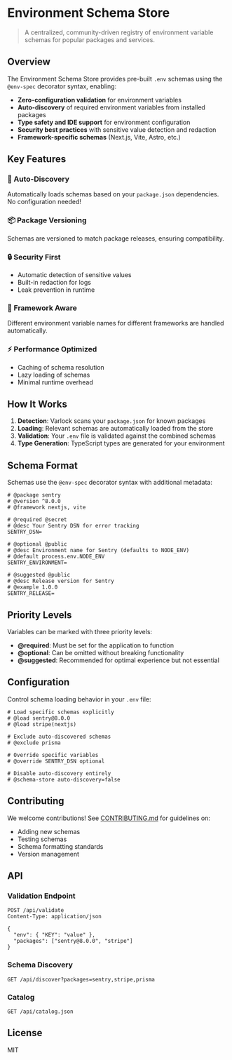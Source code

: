 # Environment Schema Store

> A centralized, community-driven registry of environment variable schemas for popular packages and services.

## Overview

The Environment Schema Store provides pre-built `.env` schemas using the `@env-spec` decorator syntax, enabling:

- **Zero-configuration validation** for environment variables
- **Auto-discovery** of required environment variables from installed packages
- **Type safety and IDE support** for environment configuration
- **Security best practices** with sensitive value detection and redaction
- **Framework-specific schemas** (Next.js, Vite, Astro, etc.)

## Key Features

### 🚀 Auto-Discovery
Automatically loads schemas based on your `package.json` dependencies. No configuration needed!

### 📦 Package Versioning
Schemas are versioned to match package releases, ensuring compatibility.

### 🔒 Security First
- Automatic detection of sensitive values
- Built-in redaction for logs
- Leak prevention in runtime

### 🎯 Framework Aware
Different environment variable names for different frameworks are handled automatically.

### ⚡ Performance Optimized
- Caching of schema resolution
- Lazy loading of schemas
- Minimal runtime overhead

## How It Works

1. **Detection**: Varlock scans your `package.json` for known packages
2. **Loading**: Relevant schemas are automatically loaded from the store
3. **Validation**: Your `.env` file is validated against the combined schemas
4. **Type Generation**: TypeScript types are generated for your environment

## Schema Format

Schemas use the `@env-spec` decorator syntax with additional metadata:

```env
# @package sentry
# @version ^8.0.0
# @framework nextjs, vite

# @required @secret
# @desc Your Sentry DSN for error tracking
SENTRY_DSN=

# @optional @public
# @desc Environment name for Sentry (defaults to NODE_ENV)
# @default process.env.NODE_ENV
SENTRY_ENVIRONMENT=

# @suggested @public
# @desc Release version for Sentry
# @example 1.0.0
SENTRY_RELEASE=
```

## Priority Levels

Variables can be marked with three priority levels:

- **@required**: Must be set for the application to function
- **@optional**: Can be omitted without breaking functionality
- **@suggested**: Recommended for optimal experience but not essential

## Configuration

Control schema loading behavior in your `.env` file:

```env
# Load specific schemas explicitly
# @load sentry@8.0.0
# @load stripe(nextjs)

# Exclude auto-discovered schemas
# @exclude prisma

# Override specific variables
# @override SENTRY_DSN optional

# Disable auto-discovery entirely
# @schema-store auto-discovery=false
```

## Contributing

We welcome contributions! See [CONTRIBUTING.md](./CONTRIBUTING.md) for guidelines on:
- Adding new schemas
- Testing schemas
- Schema formatting standards
- Version management

## API

### Validation Endpoint
```
POST /api/validate
Content-Type: application/json

{
  "env": { "KEY": "value" },
  "packages": ["sentry@8.0.0", "stripe"]
}
```

### Schema Discovery
```
GET /api/discover?packages=sentry,stripe,prisma
```

### Catalog
```
GET /api/catalog.json
```

## License

MIT